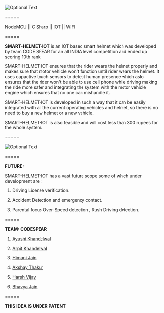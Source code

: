 ![Optional Text](../master/Graphics/git-start.jpg)

    
=====

 NodeMCU  ||  C Sharp  ||  IOT  ||  WIFI 

=====

**SMART-HELMET-IOT** is an IOT based smart helmet which was developed by team CODE SPEAR for an all INDIA level competition
and ended up scoring 10th rank.

SMART-HELMET-IOT ensures that the rider wears the helmet properly and makes sure that motor vehicle won't function
until rider wears the helmet. It uses capactive touch sensors to detect human presence which aslo ensures that the rider won't be able to use cell phone while driving making the ride more safer and integrating the system with the motor vehicle engine which ensures that no one can mishandle it.

SMART-HELMET-IOT is developed in such a way that it can be easily integrated with all the current operating vehicles and helmet,
so there is no need to buy a new helmet or a new vehicle.

SMART-HELMET-IOT is also feasible and will cost less than 300 rupees for the whole system.



=====

![Optional Text](../master/Graphics/git-mid.jpg)


=====


**FUTURE:**

SMART-HELMET-IOT has a vast future scope some of which under development are :

1) Driving License verification.

2) Accident Detection and emergency contact.

3) Parental focus Over-Speed detection , Rush Driving detection.


=====



**TEAM: CODESPEAR**

1) [Ayushi Khandelwal](www.linkedin.com/in/ayushi-khandelwal-3047a416a/)

2) [Arpit Khandelwal](https://www.facebook.com/arpit.khandelwal.1276)

3) [Himani Jain](https://github.com/jainhimani1999)

4) [Akshay Thakur](https://github.com/GHakshay)

5) [Harsh Vijay](https://www.linkedin.com/in/harsh-vijay)

6) [Bhavya Jain](https://www.facebook.com/bhavya.jain.108)



=====

**THIS IDEA IS UNDER PATENT**       
